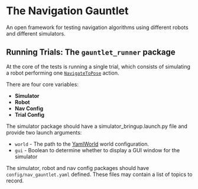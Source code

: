 # The Navigation Gauntlet

An open framework for testing navigation algorithms using different robots and different simulators.

## Running Trials: The `gauntlet_runner` package
At the core of the tests is running a single trial, which consists of simulating a robot performing one [`NavigateToPose`](https://github.com/ros-planning/navigation2/blob/main/nav2_msgs/action/NavigateToPose.action) action.

There are four core variables:
 * **Simulator**
 * **Robot**
 * **Nav Config**
 * **Trial Config**

The simulator package should have a simulator_bringup.launch.py file and provide two launch arguments:
 * `world` - The path to the [YamlWorld](YamlWorld.md) world configuration.
 * `gui` - Boolean to determine whether to display a GUI window for the simulator

The simulator, robot and nav config packages should have `config/nav_gauntlet.yaml` defined. These files may contain a list of topics to record.
